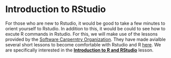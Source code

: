 # Introduction to RStudio

For those who are new to Rstudio, it would be good to take a few minutes to orient yourself to Rstudio. In addition to this, it would be could to see how to excute R commands in Rstudio. For this, we will make use of the lessons provided by the [Software Carperntry Organization](https://software-carpentry.org/). They have made avialble several short lessons to become comfortable with Rstudio and R [here](https://swcarpentry.github.io/r-novice-gapminder/). We are specifically interested in the [**Introduction to R and RStudio**](https://swcarpentry.github.io/r-novice-gapminder/01-rstudio-intro/index.html) lesson.
